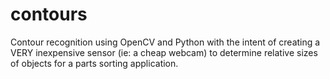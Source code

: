 # contours
Contour recognition using OpenCV and Python with the intent of creating a VERY inexpensive sensor (ie:  a cheap webcam) to determine relative sizes of objects for a parts sorting application.
